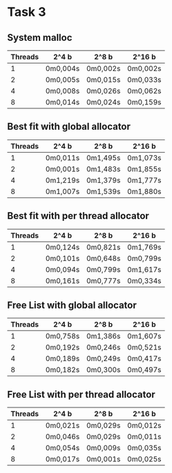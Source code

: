 # Task 3

## System malloc

| Threads |  2^4 b | 2^8 b  | 2^16 b |
|---------|--------|--------|--------|
|   1     |0m0,004s|0m0,002s|0m0,002s|
|   2     |0m0,005s|0m0,015s|0m0,033s|
|   4     |0m0,008s|0m0,026s|0m0,062s|
|   8     |0m0,014s|0m0,024s|0m0,159s|

## Best fit with global allocator

| Threads |  2^4 b | 2^8 b  | 2^16 b |
|---------|--------|--------|--------|
|   1     |0m0,011s|0m1,495s|0m1,073s|
|   2     |0m0,001s|0m1,483s|0m1,855s|
|   4     |0m1,219s|0m1,379s|0m1,777s|
|   8     |0m1,007s|0m1,539s|0m1,880s|

## Best fit with per thread allocator

| Threads |  2^4 b | 2^8 b  | 2^16 b |
|---------|--------|--------|--------|
|   1     |0m0,124s|0m0,821s|0m1,769s|
|   2     |0m0,101s|0m0,648s|0m0,799s|
|   4     |0m0,094s|0m0,799s|0m1,617s|
|   8     |0m0,161s|0m0,777s|0m0,334s|

## Free List with global allocator

| Threads |  2^4 b | 2^8 b  | 2^16 b |
|---------|--------|--------|--------|
|   1     |0m0,758s|0m1,386s|0m1,607s|
|   2     |0m0,192s|0m0,246s|0m0,521s|
|   4     |0m0,189s|0m0,249s|0m0,417s|
|   8     |0m0,182s|0m0,300s|0m0,497s|

## Free List with per thread allocator

| Threads |  2^4 b | 2^8 b  | 2^16 b |
|---------|--------|--------|--------|
|   1     |0m0,021s|0m0,029s|0m0,012s|
|   2     |0m0,046s|0m0,029s|0m0,011s|
|   4     |0m0,054s|0m0,009s|0m0,035s|
|   8     |0m0,017s|0m0,001s|0m0,025s|
